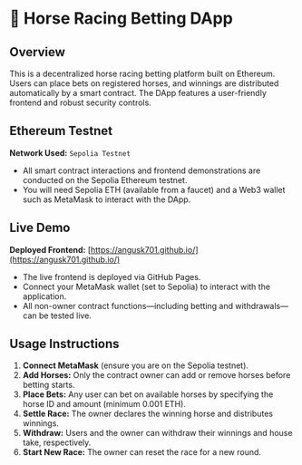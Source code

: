 # 🏇 Horse Racing Betting DApp

## Overview

This is a decentralized horse racing betting platform built on Ethereum. Users can place bets on registered horses, and winnings are distributed automatically by a smart contract. The DApp features a user-friendly frontend and robust security controls.


## Ethereum Testnet

**Network Used:**
`Sepolia Testnet`

- All smart contract interactions and frontend demonstrations are conducted on the Sepolia Ethereum testnet.
- You will need Sepolia ETH (available from a faucet) and a Web3 wallet such as MetaMask to interact with the DApp.


## Live Demo

**Deployed Frontend:**
[https://angusk701.github.io/](https://angusk701.github.io/)

- The live frontend is deployed via GitHub Pages.
- Connect your MetaMask wallet (set to Sepolia) to interact with the application.
- All non-owner contract functions—including betting and withdrawals—can be tested live.


## Usage Instructions

1. **Connect MetaMask** (ensure you are on the Sepolia testnet).
2. **Add Horses:** Only the contract owner can add or remove horses before betting starts.
3. **Place Bets:** Any user can bet on available horses by specifying the horse ID and amount (minimum 0.001 ETH).
4. **Settle Race:** The owner declares the winning horse and distributes winnings.
5. **Withdraw:** Users and the owner can withdraw their winnings and house take, respectively.
6. **Start New Race:** The owner can reset the race for a new round.


